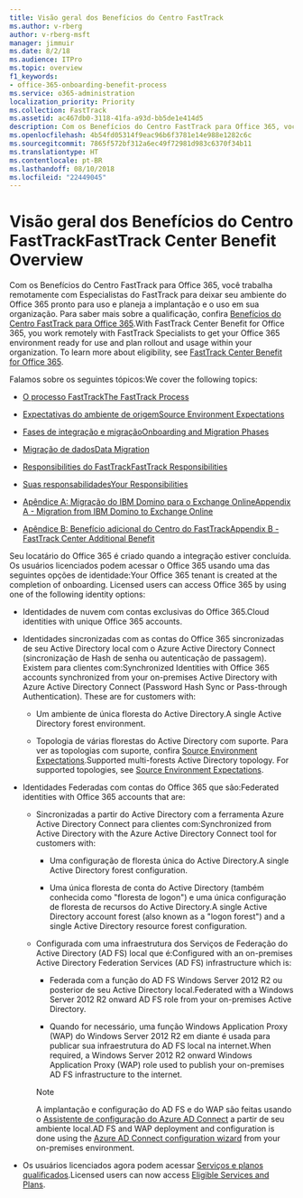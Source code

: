 ```yaml
---
title: Visão geral dos Benefícios do Centro FastTrack
ms.author: v-rberg
author: v-rberg-msft
manager: jimmuir
ms.date: 8/2/18
ms.audience: ITPro
ms.topic: overview
f1_keywords:
- office-365-onboarding-benefit-process
ms.service: o365-administration
localization_priority: Priority
ms.collection: FastTrack
ms.assetid: ac467db0-3118-41fa-a93d-bb5de1e414d5
description: Com os Benefícios do Centro FastTrack para Office 365, você trabalha remotamente com Especialistas do FastTrack para deixar seu ambiente do Office 365 pronto para uso e planeja a implantação e o uso em sua organização. Para saber mais sobre a qualificação, confira Benefícios do Centro FastTrack para Office 365.
ms.openlocfilehash: 4b54fd05314f9eac96b6f3781e14e988e1282c6c
ms.sourcegitcommit: 7865f572bf312a6ec49f72981d983c6370f34b11
ms.translationtype: HT
ms.contentlocale: pt-BR
ms.lasthandoff: 08/10/2018
ms.locfileid: "22449045"
---
```

# <a name="fasttrack-center-benefit-overview"></a><span data-ttu-id="df7ff-104">Visão geral dos Benefícios do Centro FastTrack</span><span class="sxs-lookup"><span data-stu-id="df7ff-104">FastTrack Center Benefit Overview</span></span>

<span data-ttu-id="df7ff-p102">Com os Benefícios do Centro FastTrack para Office 365, você trabalha remotamente com Especialistas do FastTrack para deixar seu ambiente do Office 365 pronto para uso e planeja a implantação e o uso em sua organização. Para saber mais sobre a qualificação, confira [Benefícios do Centro FastTrack para Office 365](fasttrack-benefit-for-office-365.md).</span><span class="sxs-lookup"><span data-stu-id="df7ff-p102">With FastTrack Center Benefit for Office 365, you work remotely with FastTrack Specialists to get your Office 365 environment ready for use and plan rollout and usage within your organization. To learn more about eligibility, see [FastTrack Center Benefit for Office 365](fasttrack-benefit-for-office-365.md).</span></span>
  
<span data-ttu-id="df7ff-107">Falamos sobre os seguintes tópicos:</span><span class="sxs-lookup"><span data-stu-id="df7ff-107">We cover the following topics:</span></span>
  
- [<span data-ttu-id="df7ff-108">O processo FastTrack</span><span class="sxs-lookup"><span data-stu-id="df7ff-108">The FastTrack Process</span></span>](fasttrack-process.md)
    
- [<span data-ttu-id="df7ff-109">Expectativas do ambiente de origem</span><span class="sxs-lookup"><span data-stu-id="df7ff-109">Source Environment Expectations</span></span>](source-environment-expectations.md)
    
- [<span data-ttu-id="df7ff-110">Fases de integração e migração</span><span class="sxs-lookup"><span data-stu-id="df7ff-110">Onboarding and Migration Phases</span></span>](onboarding-and-migration.md)
    
- [<span data-ttu-id="df7ff-111">Migração de dados</span><span class="sxs-lookup"><span data-stu-id="df7ff-111">Data Migration</span></span>](data-migration.md)
    
- [<span data-ttu-id="df7ff-112">Responsibilities do FastTrack</span><span class="sxs-lookup"><span data-stu-id="df7ff-112">FastTrack Responsibilities</span></span>](fasttrack-responsibilities.md)
    
- [<span data-ttu-id="df7ff-113">Suas responsabilidades</span><span class="sxs-lookup"><span data-stu-id="df7ff-113">Your Responsibilities</span></span>](your-responsibilities.md)
    
- [<span data-ttu-id="df7ff-114">Apêndice A: Migração do IBM Domino para o Exchange Online</span><span class="sxs-lookup"><span data-stu-id="df7ff-114">Appendix A - Migration from IBM Domino to Exchange Online</span></span>](from-ibm-domino-to-exchange-online.md)
    
- [<span data-ttu-id="df7ff-115">Apêndice B: Benefício adicional do Centro do FastTrack</span><span class="sxs-lookup"><span data-stu-id="df7ff-115">Appendix B - FastTrack Center Additional Benefit</span></span>](fasttrack-additional-benefits.md)
    
<span data-ttu-id="df7ff-p103">Seu locatário do Office 365 é criado quando a integração estiver concluída. Os usuários licenciados podem acessar o Office 365 usando uma das seguintes opções de identidade:</span><span class="sxs-lookup"><span data-stu-id="df7ff-p103">Your Office 365 tenant is created at the completion of onboarding. Licensed users can access Office 365 by using one of the following identity options:</span></span>
  
- <span data-ttu-id="df7ff-118">Identidades de nuvem com contas exclusivas do Office 365.</span><span class="sxs-lookup"><span data-stu-id="df7ff-118">Cloud identities with unique Office 365 accounts.</span></span>
    
- <span data-ttu-id="df7ff-p104">Identidades sincronizadas com as contas do Office 365 sincronizadas de seu Active Directory local com o Azure Active Directory Connect (sincronização de Hash de senha ou autenticação de passagem). Existem para clientes com:</span><span class="sxs-lookup"><span data-stu-id="df7ff-p104">Synchronized Identities with Office 365 accounts synchronized from your on-premises Active Directory with Azure Active Directory Connect (Password Hash Sync or Pass-through Authentication). These are for customers with:</span></span>
    
  - <span data-ttu-id="df7ff-121">Um ambiente de única floresta do Active Directory.</span><span class="sxs-lookup"><span data-stu-id="df7ff-121">A single Active Directory forest environment.</span></span>
    
  - <span data-ttu-id="df7ff-p105">Topologia de várias florestas do Active Directory com suporte. Para ver as topologias com suporte, confira [Source Environment Expectations](source-environment-expectations.md).</span><span class="sxs-lookup"><span data-stu-id="df7ff-p105">Supported multi-forests Active Directory topology. For supported topologies, see [Source Environment Expectations](source-environment-expectations.md).</span></span>
    
- <span data-ttu-id="df7ff-124">Identidades Federadas com contas do Office 365 que são:</span><span class="sxs-lookup"><span data-stu-id="df7ff-124">Federated identities with Office 365 accounts that are:</span></span>
    
  - <span data-ttu-id="df7ff-125">Sincronizadas a partir do Active Directory com a ferramenta Azure Active Directory Connect para clientes com:</span><span class="sxs-lookup"><span data-stu-id="df7ff-125">Synchronized from Active Directory with the Azure Active Directory Connect tool for customers with:</span></span>
    
      - <span data-ttu-id="df7ff-126">Uma configuração de floresta única do Active Directory.</span><span class="sxs-lookup"><span data-stu-id="df7ff-126">A single Active Directory forest configuration.</span></span>
    
      - <span data-ttu-id="df7ff-127">Uma única floresta de conta do Active Directory (também conhecida como "floresta de logon") e uma única configuração de floresta de recursos do Active Directory.</span><span class="sxs-lookup"><span data-stu-id="df7ff-127">A single Active Directory account forest (also known as a "logon forest") and a single Active Directory resource forest configuration.</span></span>
    
  - <span data-ttu-id="df7ff-128">Configurada com uma infraestrutura dos Serviços de Federação do Active Directory (AD FS) local que é:</span><span class="sxs-lookup"><span data-stu-id="df7ff-128">Configured with an on-premises Active Directory Federation Services (AD FS) infrastructure which is:</span></span>
    
      - <span data-ttu-id="df7ff-129">Federada com a função do AD FS Windows Server 2012 R2 ou posterior de seu Active Directory local.</span><span class="sxs-lookup"><span data-stu-id="df7ff-129">Federated with a Windows Server 2012 R2 onward AD FS role from your on-premises Active Directory.</span></span>
    
      - <span data-ttu-id="df7ff-130">Quando for necessário, uma função Windows Application Proxy (WAP) do Windows Server 2012 R2 em diante é usada para publicar sua infraestrutura do AD FS local na internet.</span><span class="sxs-lookup"><span data-stu-id="df7ff-130">When required, a Windows Server 2012 R2 onward Windows Application Proxy (WAP) role used to publish your on-premises AD FS infrastructure to the internet.</span></span>
    
    > [!NOTE]
    > <span data-ttu-id="df7ff-131">A implantação e configuração do AD FS e do WAP são feitas usando o [Assistente de configuração do Azure AD Connect](https://go.microsoft.com/fwlink/?linkid=844794) a partir de seu ambiente local.</span><span class="sxs-lookup"><span data-stu-id="df7ff-131">AD FS and WAP deployment and configuration is done using the [Azure AD Connect configuration wizard](https://go.microsoft.com/fwlink/?linkid=844794) from your on-premises environment.</span></span> 
  
- <span data-ttu-id="df7ff-132">Os usuários licenciados agora podem acessar [Serviços e planos qualificados](eligible-services-and-plans.md).</span><span class="sxs-lookup"><span data-stu-id="df7ff-132">Licensed users can now access [Eligible Services and Plans](eligible-services-and-plans.md).</span></span>
    

 
